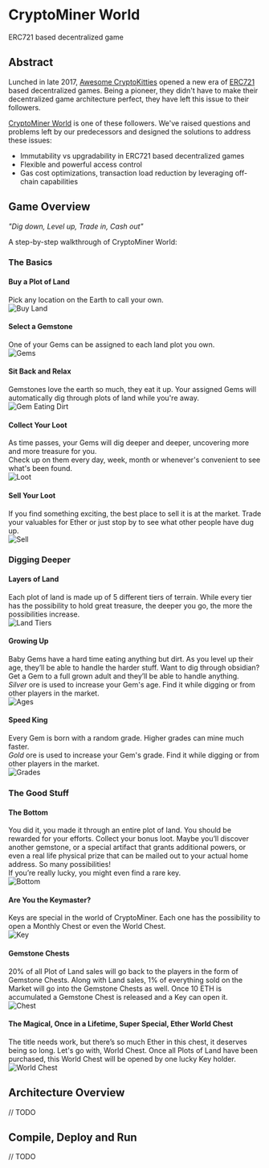 # CryptoMiner World
ERC721 based decentralized game

## Abstract
Lunched in late 2017, [Awesome CryptoKitties](https://github.com/cryptocopycats/awesome-cryptokitties)
opened a new era of [ERC721](http://erc721.org/) based decentralized games.
Being a pioneer, they didn't have to make their decentralized
game architecture perfect, they have left this issue to their followers.

[CryptoMiner World](https://cryptominerworld.com/) is one of these followers.
We've raised questions and problems left by our predecessors and designed the solutions to address these issues:
* Immutability vs upgradability in ERC721 based decentralized games
* Flexible and powerful access control
* Gas cost optimizations, transaction load reduction by leveraging off-chain capabilities

## Game Overview
_"Dig down, Level up, Trade in, Cash out"_

A step-by-step walkthrough of CryptoMiner World:

### The Basics

#### Buy a Plot of Land
Pick any location on the Earth to call your own.  
![Buy Land](images/Plots-of-Land-V3-200.png)

#### Select a Gemstone
One of your Gems can be assigned to each land plot you own.  
![Gems](images/All-12-gems-with-emotion-faces-Finished-200.png)

#### Sit Back and Relax
Gemstones love the earth so much, they eat it up.
Your assigned Gems will automatically dig through plots of land while you're away.  
![Gem Eating Dirt](images/Gem-Eating-Dirt-200.png)

#### Collect Your Loot
As time passes, your Gems will dig deeper and deeper, uncovering more and more treasure for you.    
Check up on them every day, week, month or whenever's convenient to see what's been found.  
![Loot](images/Collect-Your-Loot-200-1.png)

#### Sell Your Loot
If you find something exciting, the best place to sell it is at the market.
Trade your valuables for Ether or just stop by to see what other people have dug up.  
![Sell](images/Market-Image-200.png)

### Digging Deeper
#### Layers of Land
Each plot of land is made up of 5 different tiers of terrain.
While every tier has the possibility to hold great treasure, the deeper you go, the more the possibilities increase.  
![Land Tiers](images/Blocks-200.png)

#### Growing Up
Baby Gems have a hard time eating anything but dirt.
As you level up their age, they’ll be able to handle the harder stuff.
Want to dig through obsidian? Get a Gem to a full grown adult and they’ll be able to handle anything.  
_Silver_ ore is used to increase your Gem's age. Find it while digging or from other players in the market.  
![Ages](images/All-5-Ages-200.png)

#### Speed King
Every Gem is born with a random grade. Higher grades can mine much faster.  
_Gold_ ore is used to increase your Gem's grade. Find it while digging or from other players in the market.  
![Grades](images/All-6-Grades-200-V4.png)

### The Good Stuff
#### The Bottom
You did it, you made it through an entire plot of land. You should be rewarded for your efforts.
Collect your bonus loot. Maybe you’ll discover another gemstone, or a special artifact that grants additional powers,
or even a real life physical prize that can be mailed out to your actual home address. So many possibilities!  
If you’re really lucky, you might even find a rare key.  
![Bottom](images/Bottom-of-the-Stack-800.png)

#### Are You the Keymaster?
Keys are special in the world of CryptoMiner. Each one has the possibility to open a Monthly Chest or even the World Chest.  
![Key](images/Key-200.png)

#### Gemstone Chests
20% of all Plot of Land sales will go back to the players in the form of Gemstone Chests.
Along with Land sales, 1% of everything sold on the Market will go into the Gemstone Chests as well.
Once 10 ETH is accumulated a Gemstone Chest is released and a Key can open it.  
![Chest](images/Monthly-Chests-200-1.png)

#### The Magical, Once in a Lifetime, Super Special, Ether World Chest
The title needs work, but there’s so much Ether in this chest, it deserves being so long.
Let's go with, World Chest. Once all Plots of Land have been purchased, this World Chest will be opened by one lucky Key holder.  
![World Chest](images/chest-200.png)

## Architecture Overview
// TODO

## Compile, Deploy and Run
// TODO
